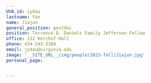 ```yaml
---
UVA_id: jy4au
lastname: Yan
name: Jiajun
general_position: postdoc
position: Terrence D. Daniels Family Jefferson Fellow
office: 112 Kerchof Hall
phone: 434-243-2304
email: jy4au@virginia.edu
image: '__SITE_URL__/img/people/2023-fall/Jiajun.jpg'
personal_page:


---
```

